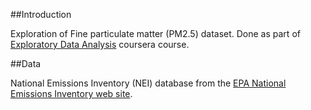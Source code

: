 ##Introduction

Exploration of Fine particulate matter (PM2.5) dataset. Done as part of [Exploratory Data Analysis](https://www.coursera.org/learn/exploratory-data-analysis) coursera course.

##Data

National Emissions Inventory (NEI) database from the [EPA National Emissions Inventory web site](http://www3.epa.gov/ttn/chief/eiinformation.html).
